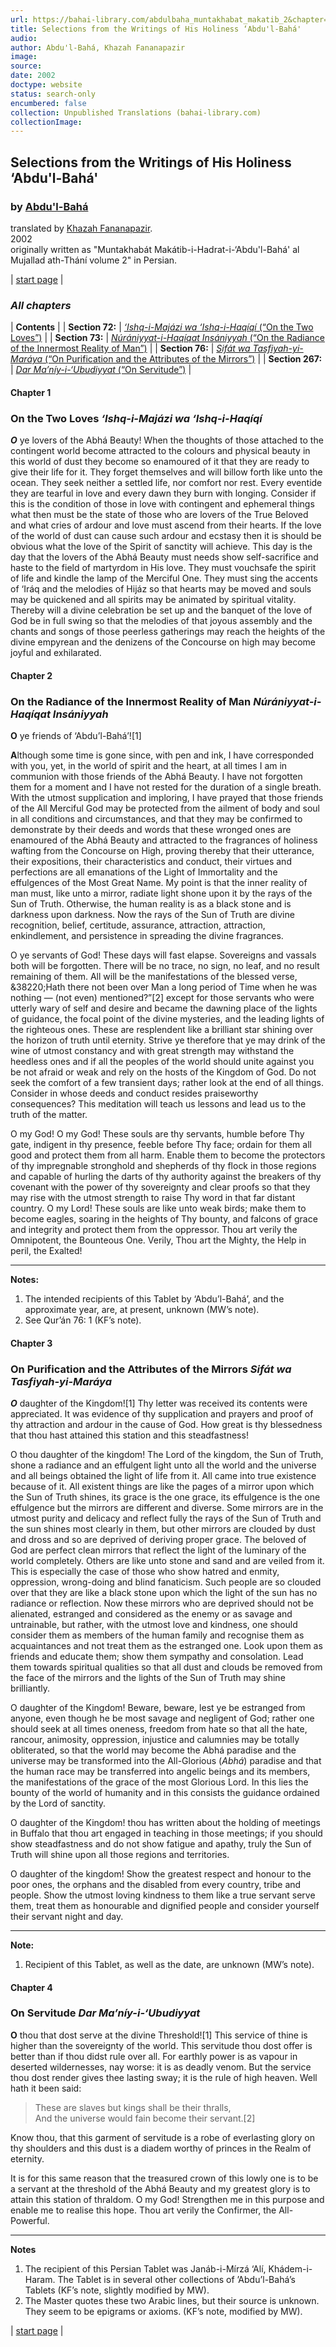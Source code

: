 ```yaml
---
url: https://bahai-library.com/abdulbaha_muntakhabat_makatib_2&chapter=all
title: Selections from the Writings of His Holiness ‘Abdu'l-Bahá'
audio: 
author: Abdu'l-Bahá, Khazah Fananapazir
image: 
source: 
date: 2002
doctype: website
status: search-only
encumbered: false
collection: Unpublished Translations (bahai-library.com)
collectionImage: 
---
```



## Selections from the Writings of His Holiness ‘Abdu'l-Bahá'

### by [Abdu'l-Bahá](https://bahai-library.com/author/Abdu'l-Bahá)

translated by [Khazah Fananapazir](https://bahai-library.com/author/Khazah%20Fananapazir).  
2002  
originally written as "Muntakhabát Makátib-i-Hadrat-i-‘Abdu'l-Bahá' al Mujallad ath-Thání volume 2" in Persian.


| [start page](https://bahai-library.com/abdulbaha_muntakhabat_makatib_2) |

### _All chapters_

  
  

| **Contents** |
| **Section 72:** | [_‘Ishq-i-Majázi wa ‘Ishq-i-Haqíqí_ (“On the Two Loves”)](https://bahai-library.com/abdulbaha_muntakhabat_makatib_2&chapter=1) |
| **Section 73:** | [_Núrániyyat-i-Haqíqat Insániyyah_ (“On the Radiance of the Innermost Reality of Man”)](https://bahai-library.com/abdulbaha_muntakhabat_makatib_2&chapter=2) |
| **Section 76:** | [_Sifát wa Tasfiyah-yi-Maráya_ (“On Purification and the Attributes of the Mirrors”)](https://bahai-library.com/abdulbaha_muntakhabat_makatib_2&chapter=3) |
| **Section 267:** | [_Dar Ma’níy-i-‘Ubudiyyat_ (“On Servitude”)](https://bahai-library.com/abdulbaha_muntakhabat_makatib_2&chapter=4) |

  
  

#### Chapter 1

### On the Two Loves _‘Ishq-i-Majázi wa ‘Ishq-i-Haqíqí_ 

**_O_** ye lovers of the Abhá Beauty! When the thoughts of those attached to the contingent world become attracted to the colours and physical beauty in this world of dust they become so enamoured of it that they are ready to give their life for it. They forget themselves and will billow forth like unto the ocean. They seek neither a settled life, nor comfort nor rest. Every eventide they are tearful in love and every dawn they burn with longing. Consider if this is the condition of those in love with contingent and ephemeral things what then must be the state of those who are lovers of the True Beloved and what cries of ardour and love must ascend from their hearts. If the love of the world of dust can cause such ardour and ecstasy then it is should be obvious what the love of the Spirit of sanctity will achieve. This day is the day that the lovers of the Abhá Beauty must needs show self-sacrifice and haste to the field of martyrdom in His love. They must vouchsafe the spirit of life and kindle the lamp of the Merciful One. They must sing the accents of ‘Iráq and the melodies of Hijáz so that hearts may be moved and souls may be quickened and all spirits may be animated by spiritual vitality. Thereby will a divine celebration be set up and the banquet of the love of God be in full swing so that the melodies of that joyous assembly and the chants and songs of those peerless gatherings may reach the heights of the divine empyrean and the denizens of the Concourse on high may become joyful and exhilarated.  

#### Chapter 2

### On the Radiance of the Innermost Reality of Man _Núrániyyat-i-Haqíqat Insániyyah_ 

**O** ye friends of ‘Abdu’l-Bahá’!\[1\]

**A**lthough some time is gone since, with pen and ink, I have corresponded with you, yet, in the world of spirit and the heart, at all times I am in communion with those friends of the Abhá Beauty. I have not forgotten them for a moment and I have not rested for the duration of a single breath. With the utmost supplication and imploring, I have prayed that those friends of the All Merciful God may be protected from the ailment of body and soul in all conditions and circumstances, and that they may be confirmed to demonstrate by their deeds and words that these wronged ones are enamoured of the Abhá Beauty and attracted to the fragrances of holiness wafting from the Concourse on High, proving thereby that their utterance, their expositions, their characteristics and conduct, their virtues and perfections are all emanations of the Light of Immortality and the effulgences of the Most Great Name. My point is that the inner reality of man must, like unto a mirror, radiate light shone upon it by the rays of the Sun of Truth. Otherwise, the human reality is as a black stone and is darkness upon darkness. Now the rays of the Sun of Truth are divine recognition, belief, certitude, assurance, attraction, attraction, enkindlement, and persistence in spreading the divine fragrances.  
  
O ye servants of God! These days will fast elapse. Sovereigns and vassals both will be forgotten. There will be no trace, no sign, no leaf, and no result remaining of them. All will be the manifestations of the blessed verse, &38220;Hath there not been over Man a long period of Time when he was nothing — (not even) mentioned?”\[2\] except for those servants who were utterly wary of self and desire and became the dawning place of the lights of guidance, the focal point of the divine mysteries, and the leading lights of the righteous ones. These are resplendent like a brilliant star shining over the horizon of truth until eternity. Strive ye therefore that ye may drink of the wine of utmost constancy and with great strength may withstand the heedless ones and if all the peoples of the world should unite against you be not afraid or weak and rely on the hosts of the Kingdom of God. Do not seek the comfort of a few transient days; rather look at the end of all things. Consider in whose deeds and conduct resides praiseworthy consequences? This meditation will teach us lessons and lead us to the truth of the matter.  
  
O my God! O my God! These souls are thy servants, humble before Thy gate, indigent in thy presence, feeble before Thy face; ordain for them all good and protect them from all harm. Enable them to become the protectors of thy impregnable stronghold and shepherds of thy flock in those regions and capable of hurling the darts of thy authority against the breakers of thy covenant with the power of thy sovereignty and clear proofs so that they may rise with the utmost strength to raise Thy word in that far distant country. O my Lord! These souls are like unto weak birds; make them to become eagles, soaring in the heights of Thy bounty, and falcons of grace and integrity and protect them from the oppressor. Thou art verily the Omnipotent, the Bounteous One. Verily, Thou art the Mighty, the Help in peril, the Exalted!  
  

* * *

  
**Notes:**

1.  The intended recipients of this Tablet by ‘Abdu’l-Bahá’, and the approximate year, are, at present, unknown (MW’s note).
2.  See Qur’án 76: 1 (KF’s note).

  

#### Chapter 3

### On Purification and the Attributes of the Mirrors _Sifát wa Tasfiyah-yi-Maráya_ 

**_O_** daughter of the Kingdom!\[1\] Thy letter was received its contents were appreciated. It was evidence of thy supplication and prayers and proof of thy attraction and ardour in the cause of God. How great is thy blessedness that thou hast attained this station and this steadfastness!  
  
O thou daughter of the kingdom! The Lord of the kingdom, the Sun of Truth, shone a radiance and an effulgent light unto all the world and the universe and all beings obtained the light of life from it. All came into true existence because of it. All existent things are like the pages of a mirror upon which the Sun of Truth shines, its grace is the one grace, its effulgence is the one effulgence but the mirrors are different and diverse. Some mirrors are in the utmost purity and delicacy and reflect fully the rays of the Sun of Truth and the sun shines most clearly in them, but other mirrors are clouded by dust and dross and so are deprived of deriving proper grace. The beloved of God are perfect clean mirrors that reflect the light of the luminary of the world completely. Others are like unto stone and sand and are veiled from it. This is especially the case of those who show hatred and enmity, oppression, wrong-doing and blind fanaticism. Such people are so clouded over that they are like a black stone upon which the light of the sun has no radiance or reflection. Now these mirrors who are deprived should not be alienated, estranged and considered as the enemy or as savage and untrainable, but rather, with the utmost love and kindness, one should consider them as members of the human family and recognise them as acquaintances and not treat them as the estranged one. Look upon them as friends and educate them; show them sympathy and consolation. Lead them towards spiritual qualities so that all dust and clouds be removed from the face of the mirrors and the lights of the Sun of Truth may shine brilliantly.  
  
O daughter of the Kingdom! Beware, beware, lest ye be estranged from anyone, even though he be most savage and negligent of God; rather one should seek at all times oneness, freedom from hate so that all the hate, rancour, animosity, oppression, injustice and calumnies may be totally obliterated, so that the world may become the Abhá paradise and the universe may be transformed into the All-Glorious (_Abhá_) paradise and that the human race may be transferred into angelic beings and its members, the manifestations of the grace of the most Glorious Lord. In this lies the bounty of the world of humanity and in this consists the guidance ordained by the Lord of sanctity.  
  
O daughter of the Kingdom! thou has written about the holding of meetings in Buffalo that thou art engaged in teaching in those meetings; if you should show steadfastness and do not show fatigue and apathy, truly the Sun of Truth will shine upon all those regions and territories.  
  
O daughter of the kingdom! Show the greatest respect and honour to the poor ones, the orphans and the disabled from every country, tribe and people. Show the utmost loving kindness to them like a true servant serve them, treat them as honourable and dignified people and consider yourself their servant night and day.  

* * *

  
**Note:**

1.  Recipient of this Tablet, as well as the date, are unknown (MW’s note).

  

#### Chapter 4

### On Servitude _Dar Ma’níy-i-‘Ubudiyyat_ 

**O** thou that dost serve at the divine Threshold!\[1\] This service of thine is higher than the sovereignty of the world. This servitude thou dost offer is better than if thou didst rule over all. For earthly power is as vapour in deserted wildernesses, nay worse: it is as deadly venom. But the service thou dost render gives thee lasting sway; it is the rule of high heaven. Well hath it been said:

> These are slaves but kings shall be their thralls,  
> And the universe would fain become their servant.\[2\]

Know thou, that this garment of servitude is a robe of everlasting glory on thy shoulders and this dust is a diadem worthy of princes in the Realm of eternity.  
  
It is for this same reason that the treasured crown of this lowly one is to be a servant at the threshold of the Abhá Beauty and my greatest glory is to attain this station of thraldom. O my God! Strengthen me in this purpose and enable me to realise this hope. Thou art verily the Confirmer, the All-Powerful.  

* * *

  
**Notes**

1.  The recipient of this Persian Tablet was Janáb-i-Mírzá ‘Alí, Khádem-i-Haram. The Tablet is in several other collections of ’Abdu’l-Bahá’s Tablets (KF’s note, slightly modified by MW).
2.  The Master quotes these two Arabic lines, but their source is unknown. They seem to be epigrams or axioms. (KF’s note, modified by MW).

| [start page](https://bahai-library.com/abdulbaha_muntakhabat_makatib_2) |